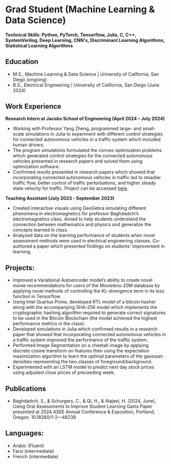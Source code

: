 # Grad Student (Machine Learning & Data Science)

#### Technical Skills: Python, PyTorch, Tensorflow, Julia, C, C++, SystemVerilog, Deep Learning, CNN's, Discriminant Learning Algorithms, Statistical Learning Algorithms

## Education							       		
- M.S., Machine Learning & Data Science	| University of California, San Diego (ongoing)	 			        		
- B.S., Electrical Engineering | University of California, San Diego (June 2024)

## Work Experience
**Research Intern at Jacobs School of Engineering (April 2024 – July 2024)**
-	Working with Professor Yang Zheng, programmed large- and small-scale simulations in Julia to experiment with different control strategies for connected autonomous vehicles in a traffic system which included human drivers. 
-	The program simulations formulated the convex optimization problems which generated control strategies for the connected autonomous vehicles presented in research papers and solved them using optimization software.
-	Confirmed results presented in research papers which showed that incorporating connected autonomous vehicles in traffic led to steadier traffic flow, better control of traffic perturbations, and higher steady state velocity for traffic. Project can be accessed [here](https://github.com/soc-ucsd/mixed-traffic/tree/main/Julia%20Implementations). 


**Teaching Assistant (July 2023 - September 2023)**
-	Created interactive visuals using GeoGebra simulating different phenomena in electromagnetics for professor Baghdadchi’s electromagnetics class. Aimed to help students understand the connection between mathematics and physics and generalize the concepts learned in class.
-	Analyzed data on the learning performance of students when novel assessment methods were used in electrical engineering classes. Co-authored a paper which presented findings on students’ improvement in learning. 

## Projects:
- Improved a Variational Autoencoder model’s ability to create novel movie recommendations for users of the Movielens-20M database by applying novel methods of controlling the KL-divergence term in its loss function in Tensorflow.
-	Using Intel Quartus Prime, developed RTL model of a bitcoin hasher along with the accompanying SHA-256 model which implements the cryptographic hashing algorithm required to generate correct signatures to be used in the Bitcoin Blockchain (the model achieved the highest performance metrics in the class).
-	Developed simulations in Julia which confirmed results in a research paper that showed that incorporating connected autonomous vehicles in a traffic system improved the performance of the traffic system.
-	Performed Image Segmentation on a cheetah image by applying discrete cosine transform on features then using the expectation maximization algorithm to learn the optimal parameters of the gaussian densities representing the two classes of foreground/background.
-	Experimented with an LSTM model to predict next day stock prices using adjusted close prices of preceeding week.
  

## Publications
- Baghdadchi, S., & Schurgers, C., & Qi, H., & Alajeel, H. (2024, June), Using Oral Assessments to Improve Student Learning Gains Paper presented at 2024 ASEE Annual Conference & Exposition, Portland, Oregon. 10.18260/1-2—48238

## Languages:
- Arabic (Fluent)
- Farsi (intermediate)
- French (intermediate)

